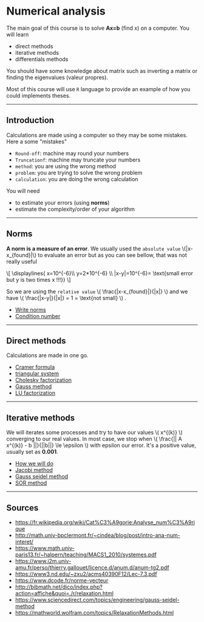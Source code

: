 # Numerical analysis

The main goal of this course is to solve
**Ax=b** (find x) on a computer. You will learn

* direct methods
* iterative methods
* differentials methods

You should have some knowledge about matrix such as
inverting a matrix or finding the eigenvalues
(valeur propres).

Most of this course will use ``R`` language
to provide an example of how you could implements
theses.

<hr class="sl">

## Introduction

Calculations are made using a computer so they may be
some mistakes. Here a some "mistakes"

* ``Round-off``: machine may round your numbers
* ``Truncationf``: machine may truncate your numbers
* ``method``: you are using the wrong method
* ``problem``: you are trying to solve the wrong problem
* ``calculation``: you are doing the wrong calculation

You will need

* to estimate your errors (using **norms**)
* estimate the complexity/order of your algorithm

<hr class="sr">

## Norms

<p><b>A norm is a measure of an error</b>.
We usually
used the <code>absolute value</code>
\(|x-x_{found}|\)
to evaluate an error but as you can see bellow, that
was not really useful
</p>

<div class="mb-3">
\[ \displaylines{
x=10^{-6}\\ y=2*10^{-6} \\ 
|x-y|=10^{-6}= \text{small error but y is two times x !!!}} \]
</div>

<p>So we are using the <code>relative value</code>
\( \frac{|x-x_{found}|}{|x|} \)
and we have
\( \frac{|x-y|}{|x|} = 1 = \text{not small} \)
.
</p> 

* [Write norms](norms/basic.md)
* [Condition number](norms/cond.md)

<hr class="sl">

## Direct methods

Calculations are made in one go.

* [Cramer formula](direct/cramer.md)
* [triangular system](direct/triangular.md)
* [Cholesky factorization](direct/cholesky.md)
* [Gauss method](direct/gauss.md)
* [LU factorization](direct/lu.md)

<hr class="sr">

## Iterative methods

<p>
We will iterates some processes and try to have our
values \( x^{(k)} \)  converging to our real values.
In most case, we stop when
\(
\frac{|| A x^{(k)} - b ||}{||b||} \le \epsilon
\)
with epsilon our error. It's a positive value, usually set
as <b>0.001</b>.
</p>

* [How we will do](iterative/how.md)
* [Jacobi method](iterative/jacobi.md)
* [Gauss seidel method](iterative/gauss-seidel.md)
* [SOR method](iterative/sor.md)

<hr class="sl">

## Sources

* <https://fr.wikipedia.org/wiki/Cat%C3%A9gorie:Analyse_num%C3%A9rique>
* <http://math.univ-bpclermont.fr/~cindea/blog/post/intro-ana-num-interet/>
* <https://www.math.univ-paris13.fr/~halpern/teaching/MACS1_2010/systemes.pdf>
* <https://www.i2m.univ-amu.fr/perso/thierry.gallouet/licence.d/anum.d/anum-tg2.pdf>
* <https://www3.nd.edu/~zxu2/acms40390F12/Lec-7.3.pdf>
* <https://www.dcode.fr/norme-vecteur>
* <http://bibmath.net/dico/index.php?action=affiche&quoi=./r/relaxation.html>
* <https://www.sciencedirect.com/topics/engineering/gauss-seidel-method>
* <https://mathworld.wolfram.com/topics/RelaxationMethods.html>
